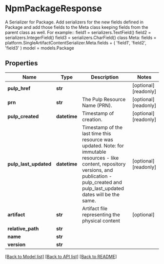 # NpmPackageResponse

A Serializer for Package.  Add serializers for the new fields defined in Package and add those fields to the Meta class keeping fields from the parent class as well.  For example::  field1 = serializers.TextField() field2 = serializers.IntegerField() field3 = serializers.CharField()  class Meta:     fields = platform.SingleArtifactContentSerializer.Meta.fields + (         'field1', 'field2', 'field3'     )     model = models.Package
## Properties
Name | Type | Description | Notes
------------ | ------------- | ------------- | -------------
**pulp_href** | **str** |  | [optional] [readonly] 
**prn** | **str** | The Pulp Resource Name (PRN). | [optional] [readonly] 
**pulp_created** | **datetime** | Timestamp of creation. | [optional] [readonly] 
**pulp_last_updated** | **datetime** | Timestamp of the last time this resource was updated. Note: for immutable resources - like content, repository versions, and publication - pulp_created and pulp_last_updated dates will be the same. | [optional] [readonly] 
**artifact** | **str** | Artifact file representing the physical content | [optional] 
**relative_path** | **str** |  | 
**name** | **str** |  | 
**version** | **str** |  | 

[[Back to Model list]](../README.md#documentation-for-models) [[Back to API list]](../README.md#documentation-for-api-endpoints) [[Back to README]](../README.md)



